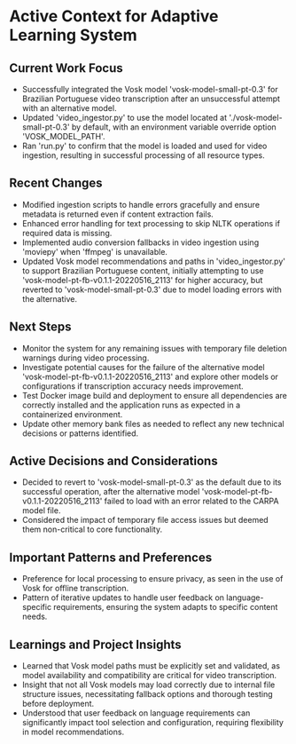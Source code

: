 # Active Context for Adaptive Learning System

## Current Work Focus

- Successfully integrated the Vosk model 'vosk-model-small-pt-0.3' for Brazilian Portuguese video transcription after an
  unsuccessful attempt with an alternative model.
- Updated 'video_ingestor.py' to use the model located at './vosk-model-small-pt-0.3' by default, with an environment
  variable override option 'VOSK_MODEL_PATH'.
- Ran 'run.py' to confirm that the model is loaded and used for video ingestion, resulting in successful processing of
  all resource types.

## Recent Changes

- Modified ingestion scripts to handle errors gracefully and ensure metadata is returned even if content extraction
  fails.
- Enhanced error handling for text processing to skip NLTK operations if required data is missing.
- Implemented audio conversion fallbacks in video ingestion using 'moviepy' when 'ffmpeg' is unavailable.
- Updated Vosk model recommendations and paths in 'video_ingestor.py' to support Brazilian Portuguese content, initially
  attempting to use 'vosk-model-pt-fb-v0.1.1-20220516_2113' for higher accuracy, but reverted to
  'vosk-model-small-pt-0.3' due to model loading errors with the alternative.

## Next Steps

- Monitor the system for any remaining issues with temporary file deletion warnings during video processing.
- Investigate potential causes for the failure of the alternative model 'vosk-model-pt-fb-v0.1.1-20220516_2113' and
  explore other models or configurations if transcription accuracy needs improvement.
- Test Docker image build and deployment to ensure all dependencies are correctly installed and the application runs as
  expected in a containerized environment.
- Update other memory bank files as needed to reflect any new technical decisions or patterns identified.

## Active Decisions and Considerations

- Decided to revert to 'vosk-model-small-pt-0.3' as the default due to its successful operation, after the alternative
  model 'vosk-model-pt-fb-v0.1.1-20220516_2113' failed to load with an error related to the CARPA model file.
- Considered the impact of temporary file access issues but deemed them non-critical to core functionality.

## Important Patterns and Preferences

- Preference for local processing to ensure privacy, as seen in the use of Vosk for offline transcription.
- Pattern of iterative updates to handle user feedback on language-specific requirements, ensuring the system adapts to
  specific content needs.

## Learnings and Project Insights

- Learned that Vosk model paths must be explicitly set and validated, as model availability and compatibility are
  critical for video transcription.
- Insight that not all Vosk models may load correctly due to internal file structure issues, necessitating fallback
  options and thorough testing before deployment.
- Understood that user feedback on language requirements can significantly impact tool selection and configuration,
  requiring flexibility in model recommendations.
